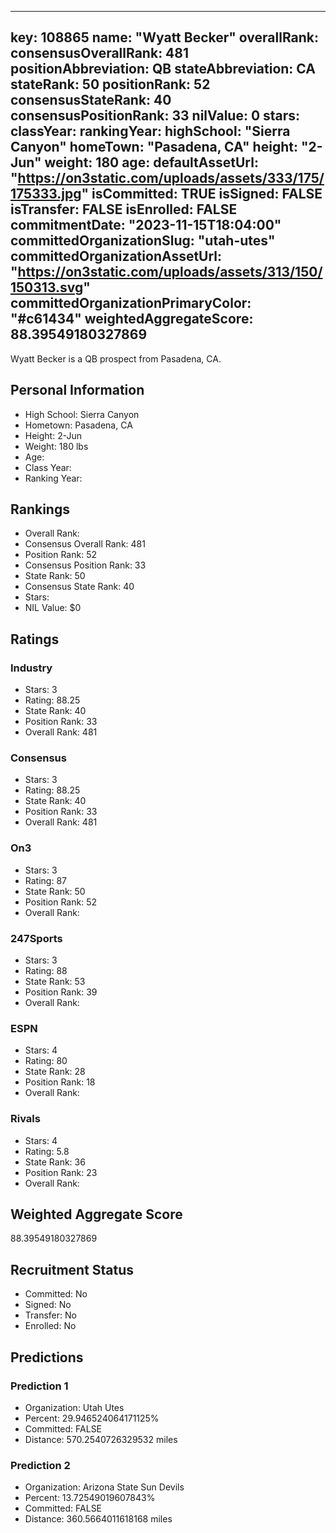 ---
  key: 108865
  name: "Wyatt Becker"
  overallRank: 
  consensusOverallRank: 481
  positionAbbreviation: QB
  stateAbbreviation: CA
  stateRank: 50
  positionRank: 52
  consensusStateRank: 40
  consensusPositionRank: 33
  nilValue: 0
  stars: 
  classYear: 
  rankingYear: 
  highSchool: "Sierra Canyon"
  homeTown: "Pasadena, CA"
  height: "2-Jun"
  weight: 180
  age: 
  defaultAssetUrl: "https://on3static.com/uploads/assets/333/175/175333.jpg"
  isCommitted: TRUE
  isSigned: FALSE
  isTransfer: FALSE
  isEnrolled: FALSE
  commitmentDate: "2023-11-15T18:04:00"
  committedOrganizationSlug: "utah-utes"
  committedOrganizationAssetUrl: "https://on3static.com/uploads/assets/313/150/150313.svg"
  committedOrganizationPrimaryColor: "#c61434"
  weightedAggregateScore: 88.39549180327869
  ---
  
  Wyatt Becker is a QB prospect from Pasadena, CA.
  
  ## Personal Information
  - High School: Sierra Canyon
  - Hometown: Pasadena, CA
  - Height: 2-Jun
  - Weight: 180 lbs
  - Age: 
  - Class Year: 
  - Ranking Year: 
  
  ## Rankings
  - Overall Rank: 
  - Consensus Overall Rank: 481
  - Position Rank: 52
  - Consensus Position Rank: 33
  - State Rank: 50
  - Consensus State Rank: 40
  - Stars: 
  - NIL Value: $0
  
  ## Ratings
  
  ### Industry
  - Stars: 3
  - Rating: 88.25
  - State Rank: 40
  - Position Rank: 33
  - Overall Rank: 481
  
  ### Consensus
  - Stars: 3
  - Rating: 88.25
  - State Rank: 40
  - Position Rank: 33
  - Overall Rank: 481
  
  ### On3
  - Stars: 3
  - Rating: 87
  - State Rank: 50
  - Position Rank: 52
  - Overall Rank: 
  
  ### 247Sports
  - Stars: 3
  - Rating: 88
  - State Rank: 53
  - Position Rank: 39
  - Overall Rank: 
  
  ### ESPN
  - Stars: 4
  - Rating: 80
  - State Rank: 28
  - Position Rank: 18
  - Overall Rank: 
  
  ### Rivals
  - Stars: 4
  - Rating: 5.8
  - State Rank: 36
  - Position Rank: 23
  - Overall Rank: 
  
  ## Weighted Aggregate Score
  88.39549180327869
  
  ## Recruitment Status
  - Committed: No
  - Signed: No
  - Transfer: No
  - Enrolled: No
  
  
  
  ## Predictions
  
  ### Prediction 1
  - Organization: Utah Utes
  - Percent: 29.946524064171125%
  - Committed: FALSE
  - Distance: 570.2540726329532 miles
  
  ### Prediction 2
  - Organization: Arizona State Sun Devils
  - Percent: 13.72549019607843%
  - Committed: FALSE
  - Distance: 360.5664011618168 miles
  